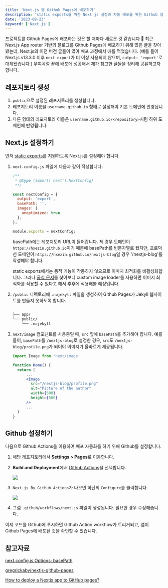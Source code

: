 ```yaml
---
title: 'Next.js 앱 Github Pages에 배포하기'
description: 'static exports를 위한 Next.js 설정과 자동 배포를 위한 Github 설정에 대해 알아봅니다.'
date: '2023-08-23'
keyword: ['Next.js']
---
```


프로젝트를 Github Pages에 배포하는 것은 할 때마다 새로운 것 같습니다 🥲 최근 Next.js App router 기반의 블로그를 Github Pages에 배포하기 위해 많은 글을 찾아봤는데, Next.js의 이전 버전 글들이 많아 배포 과정에서 애를 먹었습니다. (예를 들어 Next.js v13.3.0 이후 `next export`가 더 이상 사용되지 않으며, `output: 'export'`로 대체됐습니다.)
우여곡절 끝에 배포에 성공해서 제가 참고한 글들을 정리해 공유하고자 합니다.

## 레포지토리 생성

1. `public`으로 설정된 레포지토리를 생성합니다.
2. 레포지토리 이름을 `username.github.io` 형태로 설정해야 기본 도메인에 반영됩니다.
3. 다른 형태의 레포지토리 이름은 `username.github.io/<repository>`처럼 하위 도메인에 반영됩니다.

## Next.js 설정하기

먼저 [static exports](https://nextjs.org/docs/app/building-your-application/deploying/static-exports)를 지원하도록 Next.js를 설정해야 합니다.

1. `next.config.js` 파일에 다음과 같이 작성합니다.
    
    ```jsx
    /**
     * @type {import('next').NextConfig}
     **/
    
    const nextConfig = {
      output: 'export',
      basePath: '',
      images: {
        unoptimized: true,
      },
    };
    
    module.exports = nextConfig;
    ```

    basePath에는 레포지토리 URL이 들어갑니다. 제 경우 도메인이 `https://hxezin.github.io`이기 때문에  basePath를 빈문자열로 뒀지만, 프로덕션 도메인이 `https://hxezin.github.io/nextjs-blog`일 경우 '/nextjs-blog'를 작성해야 합니다.
    
    static exports에서는 동적 기능이 작동하지 않으므로 이미지 최적화를 비활성화합니다. 그러나 [공식 문서](https://nextjs.org/docs/app/building-your-application/deploying/static-exports#image-optimization)를 찾아보니 custom image loader를 사용하면 이미지 최적화를 적용할 수 있다고 해서 추후에 적용해볼 예정입니다.
  
2. `/public` 디렉토리에 `.nojekyll` 파일을 생성하여 Github Pages가 Jekyll 웹사이트를 만들지 못하도록 합니다.
    
    ```bash
    .
    ├── app/
    └── public/
        └── .nojekyll
    ```

3. `next/image` 컴포넌트를 사용중일 때, `src` 앞에 `basePath`를 추가해야 합니다.
    예를 들어, `basePath`를 `/nextjs-blog`로 설정한 경우, `src`도 `/nextjs-blog/profile.png`가 되어야 이미지가 올바르게 제공됩니다.

    ```jsx
    import Image from 'next/image'
 
    function Home() {
      return (
          ...
          <Image
            src="/nextjs-blog/profile.png"
            alt="Picture of the author"
            width={500}
            height={500}
          />
          ...
      )
    }
    ```

## Github 설정하기

다음으로 Github Actions을 이용하여 배포 자동화를 하기 위해 Github를 설정합니다.

1. 해당 레포지토리에서 **Settings > Pages**로 이동합니다.

2. **Build and Deployment**에서 [Github Actions](https://github.blog/changelog/2022-07-27-github-pages-custom-github-actions-workflows-beta/)을 선택합니다.
    
    ![](230823.png)
    
3. `Next.js By Github Actions`가 나오면 하단의 `Configure`를 클릭합니다.
    
    ![](230823-2.png)
    
4. 그럼 `.github/workflows/next.js` 파일이 생성됩니다. 필요한 경우 수정해줍니다.

이제 코드를 Github에 푸시하면 Github Action workflow가 트리거되고, 앱이 Github Pages에 배포된 것을 확인할 수 있습니다.

## 참고자료

[next.config.js Options: basePath](https://nextjs.org/docs/app/api-reference/next-config-js/basePath)

[gregrickaby/nextjs-github-pages](https://github.com/gregrickaby/nextjs-github-pages#configure-github-repository)

[How to deploy a Nextjs app to GitHub pages?](https://medium.com/frontendweb/how-to-deploy-a-nextjs-app-to-github-pages-1de4f6ed762e)